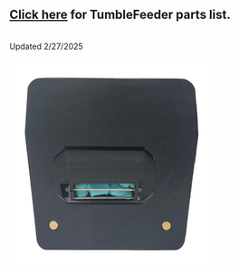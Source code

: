 ## <a href="https://docs.google.com/spreadsheets/d/167cMoID8Alf8LLFngqACXI5k8x5zef9LXBQ9bw7NaI0/edit?usp=sharing" target="_blank" rel="noopener noreferrer">Click here</a> for TumbleFeeder parts list.
<br>
Updated 2/27/2025

![TumbleFeeder](https://github.com/KravitzLabDevices/TumbleFeeder/blob/main/photos/TumbleFeederFrontView.png)

